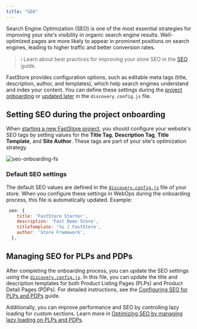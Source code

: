 ```yaml
---
title: "SEO"
---
```


Search Engine Optimization (SEO) is one of the most essential strategies for improving your site's visibility in organic search engine results. Well-optimized pages are more likely to appear in prominent positions on search engines, leading to higher traffic and better conversion rates.

>ℹ Learn about best practices for improving your store SEO in the [SEO](https://developers.vtex.com/docs/guides/storefront-seo) guide.

FastStore provides configuration options, such as editable meta tags (title, description, author, and templates), which help search engines understand and index your content. You can define these settings during the [project onboarding](#setting-seo-during-the-project-onboarding) or [updated later](#managing-seo-for-plps-and-pdps) in the `discovery.config.js` file.

## Setting SEO during the project onboarding

When [starting a new FastStore project](https://developers.vtex.com/docs/guides/faststore/1-onboarding-starting-the-project), you should configure your website's SEO tags by setting values for the **Title Tag**, **Description Tag**, **Title Template**, and **Site Author**. These tags are part of your site's optimization strategy.

![seo-onboarding-fs](https://vtexhelp.vtexassets.com/assets/docs/src/seo-onboarding-fs___62053a279d984f508761d22b56c03ac7.png)

### Default SEO settings

The default SEO values are defined in the [`discovery.config.js`](https://developers.vtex.com/docs/guides/faststore/project-structure-config-options) file of your store. When you configure these settings in WebOps during the onboarding process, this file is automatically updated. Example:

```javascript
 seo: {
    title: 'FastStore Starter',
    description: 'Fast Demo Store',
    titleTemplate: '%s | FastStore',
    author: 'Store Framework',
  },
```

## Managing SEO for PLPs and PDPs

After completing the onboarding process, you can update the SEO settings using the [`discovery.config.js`](https://developers.vtex.com/docs/guides/faststore/project-structure-config-options). In this file, you can update the title and description templates for both Product Listing Pages (PLPs) and Product Detail Pages (PDPs).
For detailed instructions, see the [Configuring SEO for PLPs and PDPs](https://developers.vtex.com/docs/guides/faststore/seo-configuring-seo-for-plp-and-pdp) guide.

Additionally, you can improve performance and SEO by controlling lazy loading for custom sections. Learn more in [Optimizing SEO by managing lazy loading on PLPs and PDPs](https://developers.vtex.com/docs/guides/faststore/seo-optimizing-seo-by-managing-lazy-loading-on-plp-and-pdp).
